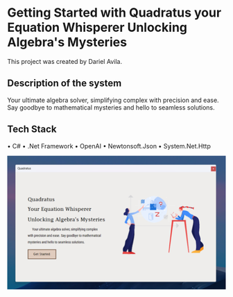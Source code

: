 # Getting Started with Quadratus your Equation Whisperer Unlocking Algebra's Mysteries

This project was created by Dariel Avila.

## Description of the system

Your ultimate algebra solver, simplifying complex with precision and ease. Say goodbye to mathematical mysteries and hello to seamless solutions.

## Tech Stack

• C#
• .Net Framework
• OpenAI
• Newtonsoft.Json
• System.Net.Http

![Alt text](image.png)
